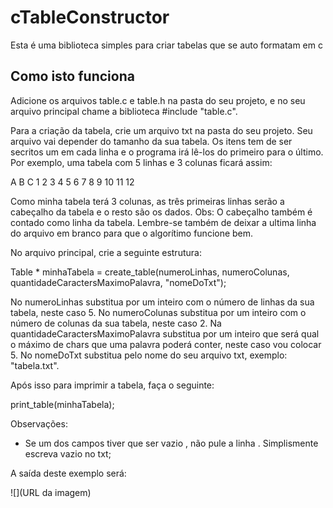 # cTableConstructor
 Esta é uma biblioteca simples para criar tabelas que se auto formatam em c
 
 ## Como isto funciona
Adicione os arquivos table.c e table.h na pasta do seu projeto, e no seu arquivo principal chame a biblioteca #include "table.c".

Para a criação da tabela, crie um arquivo txt na pasta do seu projeto. Seu arquivo vai depender do tamanho da sua tabela. Os itens tem de ser secritos um em cada linha e o programa irá lê-los do primeiro para o último. Por exemplo, uma tabela com 5 linhas e 3 colunas ficará assim:

A
B
C
1
2
3
4
5
6
7
8
9
10
11
12


Como minha tabela terá 3 colunas, as três primeiras linhas serão a cabeçalho da tabela e o resto são os dados. Obs: O cabeçalho também é contado como linha da tabela. Lembre-se também de deixar a ultima linha do arquivo em branco para que o algorítimo funcione bem.

No arquivo principal, crie a seguinte estrutura:

Table * minhaTabela = create_table(numeroLinhas, numeroColunas, quantidadeCaractersMaximoPalavra, "nomeDoTxt");

No numeroLinhas substitua por um inteiro com o número de linhas da sua tabela, neste caso 5.
No numeroColunas substitua por um inteiro com o número de colunas da sua tabela, neste caso 2.
Na quantidadeCaractersMaximoPalavra substitua por um inteiro que será qual o máximo de chars que uma palavra poderá conter, neste caso vou colocar 5.
No nomeDoTxt substitua pelo nome do seu arquivo txt, exemplo: "tabela.txt".

Após isso para imprimir a tabela, faça o seguinte:

print_table(minhaTabela);

Observações:

- Se um dos campos tiver que ser vazio , não pule a linha . Simplismente escreva vazio no txt;

A saída deste exemplo será:

![](URL da imagem)
